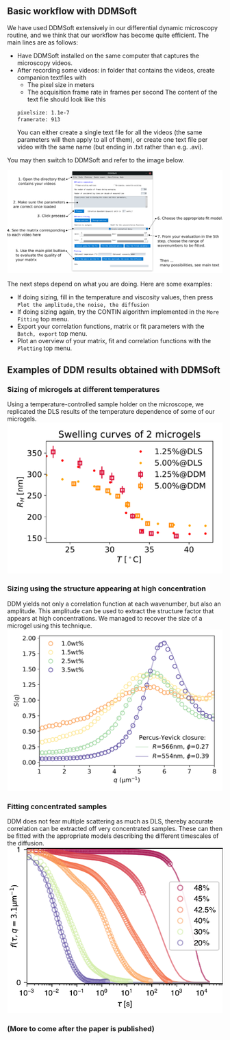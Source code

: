 ## Basic workflow with DDMSoft
We have used DDMSoft extensively in our differential dynamic microscopy routine, and we think that our workflow has become quite efficient. The main lines are as follows:

* Have DDMSoft installed on the same computer that captures the microscopy videos.
* After recording some videos: in folder that contains the videos, create companion textfiles with 
   * The pixel size in meters 
   * The acquisition frame rate in frames per second
    The content of the text file should look like this
    ```
    pixelsize: 1.1e-7 
    framerate: 913
    ```
    You can either create a single text file for all the videos (the same parameters will then apply to all of them), or create one text file per video with the same name (but ending in .txt rather than e.g. .avi).

You may then switch to DDMSoft and refer to the image below.

![Image](figures/interfaceannotated.png)

The next steps depend on what you are doing. Here are some examples:
* If doing sizing, fill in the temperature and viscosity values, then press `Plot the amplitude,the noise, the diffusion` 
* If doing sizing again, try the CONTIN algorithm implemented in the `More Fitting` top menu.
* Export your correlation functions, matrix or fit parameters with the `Batch, export` top menu.
* Plot an overview of your matrix, fit and correlation functions with the `Plotting` top menu.


## Examples of DDM results obtained with DDMSoft

### Sizing of microgels at different temperatures
Using a temperature-controlled sample holder on the microscope, we replicated the DLS results of the temperature dependence of some of our microgels.
![Image](figures/swelling.png)

### Sizing using the structure appearing at high concentration
DDM yields not only a correlation function at each wavenumber, but also an amplitude. This amplitude can be used to extract the structure factor that appears at high concentrations.  We managed to recover the size of a microgel using this technique.
![Image](figures/structurefac.png)
### Fitting concentrated samples 
DDM does not fear multiple scattering as much as DLS, thereby accurate correlation can be extracted off very concentrated samples. These can then be fitted with the appropriate models describing the different timescales of the diffusion.
![Image](figures/conc_decorrel.png)
### (More to come after the paper is published)
